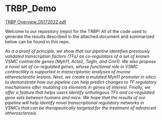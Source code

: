 # TRBP_Demo
[TRBP Overview_05172022.pdf](https://github.com/msr3nf/TRBP_Demo/files/8719290/TRBP.Overview_05172022.pdf)

Welcome to our repository (repo) for the TRBP! All of the code used to generate the results described in the attached document and summarized below can be found in this repo. 

*As a a proof of principle, we show that our pipeline identifies previously validated transcription factors (TFs) as co-regulators of
a set of known VSMC contractile genes (Myh11, Acta2, Tagln, and Cnn1). We also propose a novel set of
co-regulated genes, whose functional role in VSMC contractility is supported in transcriptomic analyses of
murine atherosclerotic lesions. Next, we create a mutated Myh11 promoter in silico to demonstrate how our
pipeline can help predict changes to TF regulatory mechanisms after mutating cis elements in genes of
interest. Finally, we offer a feature that helps users identify orthologous TFs and co-regulated gene sets
between humans and mice. We hope that the results of our pipeline will help identify novel transcriptional
regulatory networks in VSMCs that can be therapeutically targeted for the treatment of advanced
atherosclerosis.*
